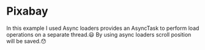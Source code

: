 # Pixabay
In this example I used Async loaders provides an  AsyncTask to perform load operations on a separate thread.:smiley:
By using async loaders scroll position will be saved.:hushed:
